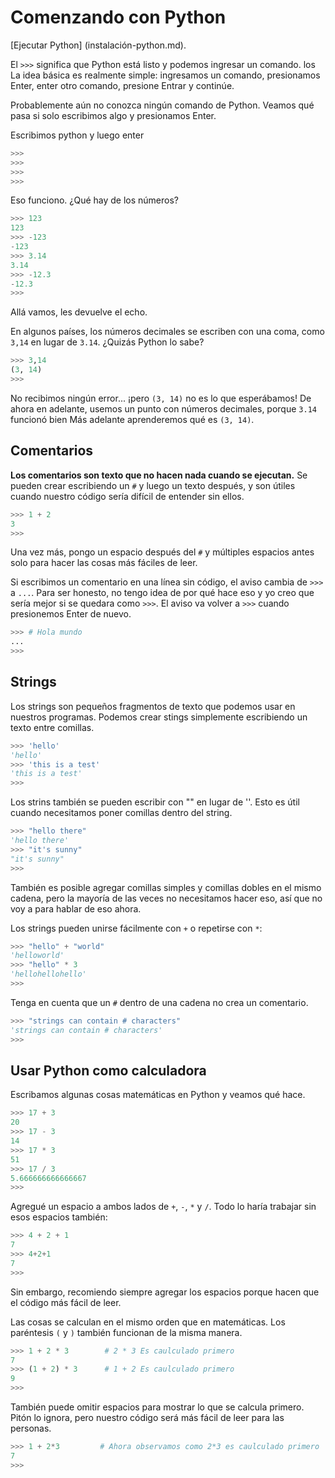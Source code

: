 # Comenzando con Python

[Ejecutar Python] (instalación-python.md).

El `>>>` significa que Python está listo y podemos ingresar un comando. los
La idea básica es realmente simple: ingresamos un comando, presionamos Enter, enter
otro comando, presione Entrar y continúe.

Probablemente aún no conozca ningún comando de Python. Veamos qué pasa
si solo escribimos algo y presionamos Enter.

Escribimos python y luego enter

```python
>>>
>>>
>>>
>>>
```

Eso funciono. ¿Qué hay de los números?

```python
>>> 123
123
>>> -123
-123
>>> 3.14
3.14
>>> -12.3
-12.3
>>>
```

Allá vamos, les devuelve el echo.

En algunos países, los números decimales se escriben con una coma, como `3,14`
en lugar de `3.14`. ¿Quizás Python lo sabe?

```python
>>> 3,14
(3, 14)
>>>
```

No recibimos ningún error... ¡pero `(3, 14)` no es lo que esperábamos!
De ahora en adelante, usemos un punto con números decimales, porque `3.14`
funcionó bien Más adelante aprenderemos qué es `(3, 14)`.

## Comentarios

**Los comentarios son texto que no hacen nada cuando se ejecutan.**
Se pueden crear escribiendo un `#` y luego un texto después,
y son útiles cuando nuestro código sería difícil de entender sin ellos.

```python
>>> 1 + 2
3
>>>
```

Una vez más, pongo un espacio después del `#` y múltiples espacios antes solo para
hacer las cosas más fáciles de leer.

Si escribimos un comentario en una línea sin código, el aviso cambia
de `>>>` a `...`. Para ser honesto, no tengo idea de por qué hace eso y yo
creo que sería mejor si se quedara como `>>>`. El aviso va
volver a `>>>` cuando presionemos Enter de nuevo.

```python
>>> # Hola mundo
...
>>>
```

## Strings

Los strings son pequeños fragmentos de texto que podemos usar en nuestros programas. Podemos
crear stings simplemente escribiendo un texto entre comillas.

```python
>>> 'hello'
'hello'
>>> 'this is a test'
'this is a test'
>>>
```

Los strins también se pueden escribir con "" en lugar de ''.
Esto es útil cuando necesitamos poner comillas dentro del string.

```python
>>> "hello there"
'hello there'
>>> "it's sunny"
"it's sunny"
>>>
```

También es posible agregar comillas simples y comillas dobles en el mismo
cadena, pero la mayoría de las veces no necesitamos hacer eso, así que no voy a
para hablar de eso ahora.

Los strings pueden unirse fácilmente con `+` o repetirse con `*`:

```python
>>> "hello" + "world"
'helloworld'
>>> "hello" * 3
'hellohellohello'
>>>
```

Tenga en cuenta que un `#` dentro de una cadena no crea un comentario.

```python
>>> "strings can contain # characters"
'strings can contain # characters'
>>>
```

## Usar Python como calculadora

Escribamos algunas cosas matemáticas en Python y veamos qué hace.

```python
>>> 17 + 3
20
>>> 17 - 3
14
>>> 17 * 3
51
>>> 17 / 3
5.666666666666667
>>>
```

Agregué un espacio a ambos lados de `+`, `-`, `*` y `/`. Todo lo haría
trabajar sin esos espacios también:

```python
>>> 4 + 2 + 1
7
>>> 4+2+1
7
>>>
```

Sin embargo, recomiendo siempre agregar los espacios porque hacen que el código
más fácil de leer.

Las cosas se calculan en el mismo orden que en matemáticas. Los paréntesis `(`
y `)` también funcionan de la misma manera.

```python
>>> 1 + 2 * 3        # 2 * 3 Es caulculado primero
7
>>> (1 + 2) * 3      # 1 + 2 Es caulculado primero
9
>>>
```

También puede omitir espacios para mostrar lo que se calcula primero. Pitón
lo ignora, pero nuestro código será más fácil de leer para las personas.

```python
>>> 1 + 2*3         # Ahora observamos como 2*3 es caulculado primero
7
>>>
```
